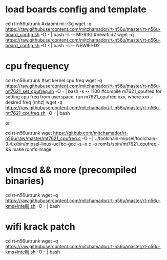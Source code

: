 # load boards config and template

cd rt-n56u/trunk
#xiaomi mi-r3g
wget -q https://raw.githubusercontent.com/mitchamador/rt-n56u/master/rt-n56u-board_config.sh -O - | bash -s -- MI-R3G
#newifi d2
wget -q https://raw.githubusercontent.com/mitchamador/rt-n56u/master/rt-n56u-board_config.sh -O - | bash -s -- NEWIFI-D2

# cpu frequency

cd rt-n56u/trunk
#set kernel cpu freq
wget -q https://raw.githubusercontent.com/mitchamador/rt-n56u/master/rt-n56u-mt7621_set_cpufreq.sh -O - | bash -s -- 1100
#compile m7621_cpufreq for setting cpu freq from userspace. run m7621_cpufreq xxx, where xxx - desired freq (mhz)
wget -q https://raw.githubusercontent.com/mitchamador/rt-n56u/master/rt-n56u-mt7621_cpufreq.sh -O - | bash 

or

cd rt-n56u/trunk
wget https://github.com/mitchamador/rt-n56u/raw/master/mt7621_cpufreq.c -O - | ../toolchain-mipsel/toolchain-3.4.x/bin/mipsel-linux-uclibc-gcc -s -x c -o romfs/sbin/mt7621_cpufreq - && make romfs image

# vlmcsd && more (precompiled binaries)

cd rt-n56u/trunk
wget -q https://raw.githubusercontent.com/mitchamador/rt-n56u/master/rt-n56u-kms+intellij.sh -O - | bash

# wifi krack patch

cd rt-n56u/trunk
wget -q https://raw.githubusercontent.com/mitchamador/rt-n56u/master/rt-n56u-kms+intellij.sh -O - | bash

